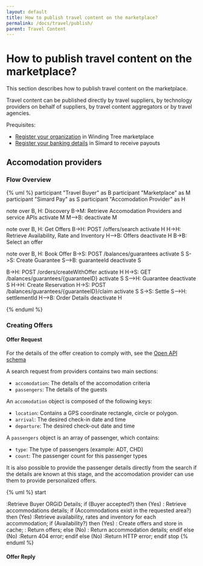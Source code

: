 ```yaml
---
layout: default
title: How to publish travel content on the marketplace?
permalink: /docs/travel/publish/
parent: Travel Content
---
```


# How to publish travel content on the marketplace?

This section describes how to publish travel content on the marketplace.

Travel content can be published directly by travel suppliers, by technology providers on behalf of suppliers, by travel content aggregators or by travel agencies.

Prequisites:
* [Register your organization](/docs/orgid/register/) in Winding Tree marketplace
* [Register your banking details](/docs/payment/account/) in Simard to receive payouts

## Accomodation providers

### Flow Overview

{% uml %}
participant "Travel Buyer" as B
participant "Marketplace" as M
participant "Simard Pay" as S
participant "Accomodation Provider" as H

note over B, H: Discovery
B->M: Retrieve Accomodation Providers and service APIs
activate M
M-->B:
deactivate M

note over B, H: Get Offers
B->H: POST /offers/search
activate H
H->H: Retrieve Availability, Rate and Inventory
H-->B: Offers
deactivate H
B->B: Select an offer

note over B, H: Book Offer
B->S: POST /balances/guarantees
activate S
S->S: Create Guarantee
S-->B: guaranteeId
deactivate S

B->H: POST /orders/createWithOffer
activate H
H->S: GET /balances/guarantees/{guaranteeID}
activate S
S-->H: Guarantee
deactivate S
H->H: Create Reservation
H->S: POST /balances/guarantees/{guaranteeID}/claim
activate S
S->S: Settle
S-->H: settlementId
H-->B: Order Details
deactivate H

{% enduml %}

### Creating Offers
#### Offer Request

For the details of the offer creation to comply with, see the [Open API schema](https://staging.b2b.glider.travel/api/docs/#/offers/offersWithSearchCriteria)

A search request from providers contains two main sections:
* `accomodation`: The details of the accomodation criteria
* `passengers`: The details of the guests

An `accomodation` object is composed of the following keys:
* `location`: Contains a GPS coordinate rectangle, circle or polygon.
* `arrival`: The desired check-in date and time
* `departure`: The desired check-out date and time

A `passengers` object is an array of passenger, which contains:
* `type`: The type of passengers (example: ADT, CHD)
* `count`: The passenger count for this passenger types

It is also possible to provide the passenger details directly from the search if the details are known at this stage, and the accomodation provider can use them to provide personalized offers.

{% uml %}
start

:Retrieve Buyer ORGiD Details;
if (Buyer accepted?) then (Yes)
  : Retrieve accommodations details;
  if (Accomnodations exist in the requested area?) then (Yes)
    :Retrieve availability, rates and inventory for each accommodation;
    if (Availability?) then (Yes)
      : Create offers and store in cache;
      : Return offers;
    else (No)
      : Return accommodation details;
    endif
  else (No)
    :Return 404 error;
  endif
else (No)
  :Return HTTP error;
endif
stop
{% enduml %}

#### Offer Reply

